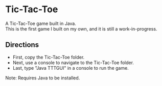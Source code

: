 # Tic-Tac-Toe

A Tic-Tac-Toe game built in Java. <br />
This is the first game I built on my own, and it is still a work-in-progress.

## Directions
- First, copy the Tic-Tac-Toe folder.
- Next, use a console to navigate to the Tic-Tac-Toe folder.
- Last, type "Java TTTGUI" in a console to run the game.

Note: Requires Java to be installed.
